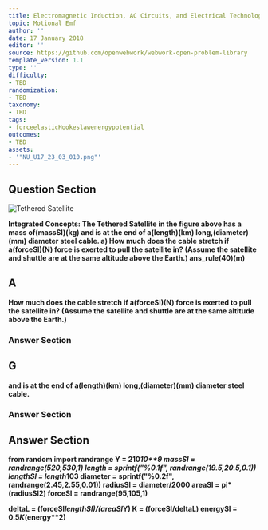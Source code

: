 ```yaml
---
title: Electromagnetic Induction, AC Circuits, and Electrical Technologies
topic: Motional Emf
author: ''
date: 17 January 2018
editor: ''
source: https://github.com/openwebwork/webwork-open-problem-library
template_version: 1.1
type: ''
difficulty:
- TBD
randomization:
- TBD
taxonomy:
- TBD
tags:
- forceelasticHookeslawenergypotential
outcomes:
- TBD
assets:
- '"NU_U17_23_03_010.png"'
---
```


## Question Section 

![Tethered Satellite]("NU_U17_23_03_010.png")

<b>
<b>Integrated Concepts:<b> The Tethered Satellite in the figure above has a mass of(massSI)(kg) and is at the end of a(length)(km) long,(diameter)(mm) diameter steel cable.
a) How much does the cable stretch if a(forceSI)(N) force is exerted to pull the satellite in? (Assume the satellite and shuttle are at the same altitude above the Earth.)
ans_rule(40)(m)

## A
How much does the cable stretch if a(forceSI)(N) force is exerted to pull the satellite in? (Assume the satellite and shuttle are at the same altitude above the Earth.)
### Answer Section
## G
and is at the end of a(length)(km) long,(diameter)(mm) diameter steel cable.
### Answer Section


## Answer Section

from random import randrange
Y = 210*10**9
massSI = randrange(520,530,1)
length = sprintf("%0.1f", randrange(19.5,20.5,0.1))
lengthSI = length*10**3
diameter = sprintf("%0.2f", randrange(2.45,2.55,0.01))
radiusSI = diameter/2000
areaSI = pi*(radiusSI**2)
forceSI = randrange(95,105,1)

deltaL = (forceSI*lengthSI)/(areaSI*Y)
K = (forceSI/deltaL)
energySI = 0.5*K*(energy**2)